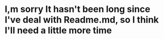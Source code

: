 I,m sorry It hasn't been long since I've deal with Readme.md, so I think I'll need a little more time
============================================================================================================
